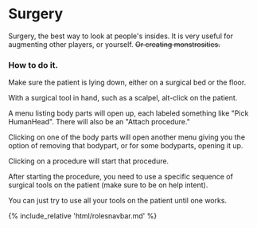
# Surgery

Surgery, the best way to look at people's insides. It is very useful for augmenting other players, or yourself.  ~~Or creating monstrosities.~~

### How to do it.

Make sure the patient is lying down, either on a surgical bed or the floor.

With a surgical tool in hand, such as a scalpel, alt-click on the patient. 

A menu listing body parts will open up, each labeled something like "Pick HumanHead".  There will also be an "Attach procedure." 

Clicking on one of the body parts will open another menu giving you the option of removing that bodypart, or for some bodyparts, opening it up. 

Clicking on a procedure will start that procedure. 

After starting the procedure, you need to use a specific sequence of surgical tools on the patient (make sure to be on help intent). 

You can just try to use all your tools on the patient until one works. 


  {% include_relative 'html/rolesnavbar.md' %}

